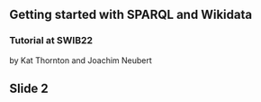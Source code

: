 ## Getting started with SPARQL and Wikidata

### Tutorial at SWIB22

by Kat Thornton and Joachim Neubert



## Slide 2

